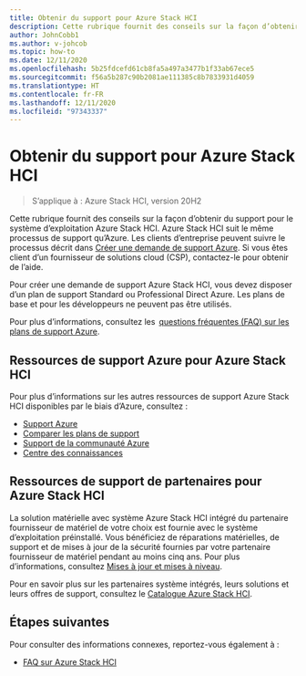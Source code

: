 ```yaml
---
title: Obtenir du support pour Azure Stack HCI
description: Cette rubrique fournit des conseils sur la façon d’obtenir du support pour le système d’exploitation Azure Stack HCI.
author: JohnCobb1
ms.author: v-johcob
ms.topic: how-to
ms.date: 12/11/2020
ms.openlocfilehash: 5b25fdcefd61cb8fa5a497a3477b1f33ab67ece5
ms.sourcegitcommit: f56a5b287c90b2081ae111385c8b7833931d4059
ms.translationtype: HT
ms.contentlocale: fr-FR
ms.lasthandoff: 12/11/2020
ms.locfileid: "97343337"
---
```

# <a name="get-support-for-azure-stack-hci"></a>Obtenir du support pour Azure Stack HCI

>S’applique à : Azure Stack HCI, version 20H2

Cette rubrique fournit des conseils sur la façon d’obtenir du support pour le système d’exploitation Azure Stack HCI. Azure Stack HCI suit le même processus de support qu’Azure. Les clients d’entreprise peuvent suivre le processus décrit dans [Créer une demande de support Azure](https://docs.microsoft.com/azure/azure-portal/supportability/how-to-create-azure-support-request). Si vous êtes client d’un fournisseur de solutions cloud (CSP), contactez-le pour obtenir de l’aide.

Pour créer une demande de support Azure Stack HCI, vous devez disposer d’un plan de support Standard ou Professional Direct Azure. Les plans de base et pour les développeurs ne peuvent pas être utilisés.

Pour plus d’informations, consultez les  [questions fréquentes (FAQ) sur les plans de support Azure](https://azure.microsoft.com/support/faq/).

## <a name="azure-support-resources-for-azure-stack-hci"></a>Ressources de support Azure pour Azure Stack HCI
Pour plus d’informations sur les autres ressources de support Azure Stack HCI disponibles par le biais d’Azure, consultez :
- [Support Azure](https://azure.microsoft.com/support/options/)
- [Comparer les plans de support](https://azure.microsoft.com/support/plans/)
- [Support de la communauté Azure](https://azure.microsoft.com/support/community/)
- [Centre des connaissances](https://azure.microsoft.com/resources/knowledge-center/)

## <a name="partner-support-resources-for-azure-stack-hci"></a>Ressources de support de partenaires pour Azure Stack HCI
La solution matérielle avec système Azure Stack HCI intégré du partenaire fournisseur de matériel de votre choix est fournie avec le système d’exploitation préinstallé. Vous bénéficiez de réparations matérielles, de support et de mises à jour de la sécurité fournies par votre partenaire fournisseur de matériel pendant au moins cinq ans. Pour plus d’informations, consultez [Mises à jour et mises à niveau](../concepts/updates.md). 

Pour en savoir plus sur les partenaires système intégrés, leurs solutions et leurs offres de support, consultez le [Catalogue Azure Stack HCI](https://hcicatalog.azurewebsites.net).

## <a name="next-steps"></a>Étapes suivantes
Pour consulter des informations connexes, reportez-vous également à :
- [FAQ sur Azure Stack HCI](../faq.md)
